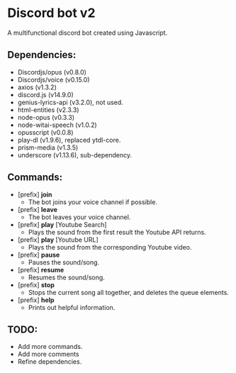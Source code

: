 # Discord bot v2
 A multifunctional discord bot created using Javascript.

## Dependencies:
- Discordjs/opus (v0.8.0)
- Discordjs/voice (v0.15.0)
- axios (v1.3.2)
- discord.js (v14.9.0)
- genius-lyrics-api (v3.2.0), not used.
- html-entities (v2.3.3)
- node-opus (v0.3.3)
- node-witai-speech (v1.0.2)
- opusscript (v0.0.8)
- play-dl (v1.9.6), replaced ytdl-core.
- prism-media (v1.3.5)
- underscore (v1.13.6), sub-dependency.

## Commands:
- \[prefix\] **join**
  - The bot joins your voice channel if possible.
- \[prefix\] **leave**
  - The bot leaves your voice channel.
- \[prefix\] **play** \[Youtube Search\]
  - Plays the sound from the first result the Youtube API returns.
- \[prefix\] **play** \[Youtube URL\]
  - Plays the sound from the corresponding Youtube video.
- \[prefix\] **pause**
  - Pauses the sound/song.
- \[prefix\] **resume**
  - Resumes the sound/song.
- \[prefix\] **stop**
  - Stops the current song all together, and deletes the queue elements.
- \[prefix\] **help**
  - Prints out helpful information.

## TODO:
- Add more commands.
- Add more comments
- Refine dependencies.